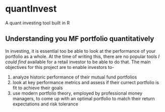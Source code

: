 # quantInvest
A quant investing tool built in R

## Understanding you MF portfolio quantitatively
In investing, it is essential too be able to look at the performance of your portfolio as a whole. At the time of writing this, there are no popular tools *I could find* available for a retail investor to be able to do that. The main objectives for this project are to enable investors to- 

1. analyze historic performance of their mutual fund portfolios
2. look at key performance metrics and assess if their currect portfolio is fit to achieve their goals
3. use modern portfolio theory, employed by professional money managers, to come up with an optimal portfolio to match their return expectations and risk tolerance
